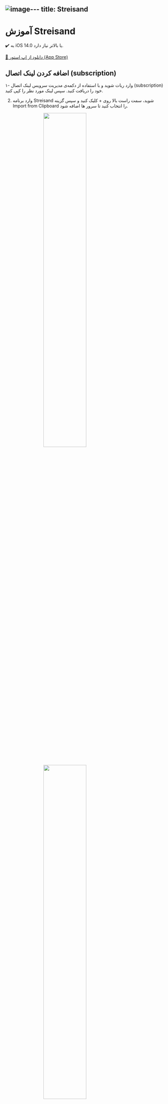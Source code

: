 ![image](https://github.com/VPNHELP/vpnhelp.github.io/assets/129318294/f7fbdc1e-50f2-4dab-a160-60843944b136)---
title: Streisand
---

# آموزش Streisand

✔️ به iOS 14.0 یا بالاتر نیاز دارد.

[🛒 دانلود از اپ استور (App Store)](https://apps.apple.com/us/app/streisand/id6450534064)

## اضافه کردن لینک اتصال (subscription)
۱- وارد ربات شوید و با استفاده از دکمه‌ی مدیریت سرویس لینک اتصال (subscription) خود را دریافت کنید. سپس لینک مورد نظر را کپی کنید.

2. وارد برنامه Streisand شوید، سمت راست بالا روی + کلیک کنید و سپس گزینه Import from Clipboard را انتخاب کنید تا سرور ها اضافه شود.

<img src="https://github.com/VPNHELP/vpnhelp.github.io/assets/129318294/afec56c9-629f-47f8-8724-4389408e7d97"
     style="display:block;float:none;margin-left:auto;margin-right:auto;width:52%">
<br>


<img src="https://github.com/VPNHELP/vpnhelp.github.io/assets/129318294/d40d605e-1964-4ab7-8803-63e23156f9f8"
     style="display:block;float:none;margin-left:auto;margin-right:auto;width:52%">
<br>

3- در صورت موفقیت آمیز بودن، سرور‌های جدید به لیست سرور‌های شما اضافه می‌گردد.

<img src="https://github.com/VPNHELP/vpnhelp.github.io/assets/129318294/488f4b58-8fa9-4a34-99ea-5b96db6ecaf4"
     style="display:block;float:none;margin-left:auto;margin-right:auto;width:52%">
<br>

3- وارد تب Seetings شوید، سپس گزینه‌ی Subscription را انتخاب کنید.

<img src="https://github.com/VPNHELP/vpnhelp.github.io/assets/129318294/bfd15c5c-2645-4075-9e74-e088f20502ca"
     style="display:block;float:none;margin-left:auto;margin-right:auto;width:52%">
<br>

4- در صفحه‌ی جدیدی که برای شما باز شده گزینه‌ی Update On Open را فعال کنید.

<img src="https://github.com/VPNHELP/vpnhelp.github.io/assets/129318294/a6d40648-469e-4688-ab4f-12da62bd68a9"
     style="display:block;float:none;margin-left:auto;margin-right:auto;width:52%">
<br>



4. اکنون به تب Home برگشته و یک سرور را انتخاب و متصل شوید.
<img src="https://github.com/VPNHELP/vpnhelp.github.io/assets/129318294/509ace1c-424e-40b4-b4ce-1ac7d0d4fad0"
     style="display:block;float:none;margin-left:auto;margin-right:auto;width:52%">
<br>

5- ممکن است برای اتصال به VPN از شما سوال پرسید شود، گزینه‌ی Allow را انتخاب کنید.
<img src="https://github.com/VPNHELP/vpnhelp.github.io/assets/129318294/c2606876-c1b8-4eea-86c9-61c4e96f4df4"
     style="display:block;float:none;margin-left:auto;margin-right:auto;width:52%">
<br>

تبریک، شما به اینترنت آزاد متصل شدید! :)

⚠️ توجه کنید:

۱- هنگام اضافه کردن لینک آپدیت، فیلترشکن روشنی نداشته باشید.

۲- تنظیمات ساعت و تاریخ گوشی حتما روی اتوماتیک باشد.

۳- متن اضافه‌ای همراه با لینک اتصال خود کپی نکنید! فقط و فقط لینک اتصال را کپی داشته باشید.


## مرتب کردن سرور‌ها بر اساس پینگ

1. در برنامه Streisand روی قسمت Subscription چند ثانیه نگه دارید تا گزینه ها نمایش داده شود.

2. روی گزینه Latency کلیک کنید تا از سرور تست پینگ گرفته شود.

3. گزینه SORT BY : را روی PING قرار دهید تا سرور ها را برای شما از کمترین پینگ مرتب سازی کند.

⚠️ توجه کنید:

۱- هنگام مرتب کردن، فیلترشکن روشنی نداشته باشید.

## آپدیت کردن لینک اتصال (subscription)

1. در برنامه Streisand روی قسمت Subscription چند ثانیه نگه دارید تا گزینه ها نمایش داده شود.

<img src="https://github.com/VPNHELP/vpnhelp.github.io/assets/129318294/587b55c7-d203-4d35-b274-0bba1e07a4d9"
     style="display:block;float:none;margin-left:auto;margin-right:auto;width:52%">
<br>

2. روی گزینه Update کلیک کنید تا از سرورها آپدیت شود.

<img src="https://github.com/VPNHELP/vpnhelp.github.io/assets/129318294/5676032c-2b5e-4aa5-9d4b-d61475c75fae"
     style="display:block;float:none;margin-left:auto;margin-right:auto;width:52%">
<br>


⚠️ توجه کنید:

۱- هنگام مرتب کردن، فیلترشکن روشنی نداشته باشید.
